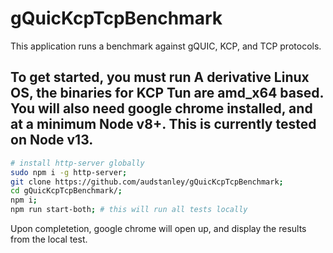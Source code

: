 # gQuicKcpTcpBenchmark
This application runs a benchmark against gQUIC, KCP, and TCP protocols.

## To get started, you must run A derivative Linux OS, the binaries for KCP Tun are amd_x64 based. You will also need google chrome installed, and at a minimum Node v8+.  This is currently tested on Node v13.


```bash
# install http-server globally
sudo npm i -g http-server;
git clone https://github.com/audstanley/gQuicKcpTcpBenchmark;
cd gQuicKcpTcpBenchmark/;
npm i;
npm run start-both; # this will run all tests locally

```

Upon completetion, google chrome will open up, and display the results from the local test.

